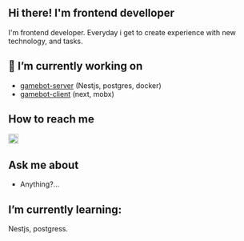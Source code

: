 ## Hi there! I'm frontend develloper

I'm frontend developer. Everyday i get to create experience with new technology, and tasks.

## 🔭 I’m currently working on

- [gamebot-server](https://github.com/pavlusha5565/gamebot-server) (Nestjs, postgres, docker)
- [gamebot-client](https://github.com/pavlusha5565/gamebot-client) (next, mobx)

## How to reach me

<p>
  <a href="https://t.me/PavlushaCorp">
    <img height="20" src="https://upload.wikimedia.org/wikipedia/commons/8/82/Telegram_logo.svg" />
  </a>
</p>

## Ask me about

- Anything?...

## I’m currently learning:

Nestjs, postgress.
